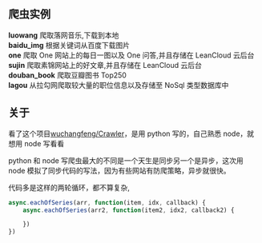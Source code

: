 ## 爬虫实例

**luowang**     爬取落网音乐,下载到本地  
**baidu_img**   根据关键词从百度下载图片  
**one**         爬取 One 网站上的每日一图以及 One 问答,并且存储在 LeanCloud 云后台  
**sujin**       爬取素锦网站上的好文章,并且存储在 LeanCloud 云后台  
**douban_book** 爬取豆瓣图书 Top250  
**lagou**       从拉勾网爬取较大量的职位信息以及存储至 NoSql 类型数据库中

## 关于

看了这个项目[wuchangfeng/Crawler](https://github.com/wuchangfeng/Crawler/)，是用 python 写的，自己熟悉 node，就想用 node 写看看

python 和 node 写爬虫最大的不同是一个天生是同步另一个是异步，这次用 node 模拟了同步代码的写法，因为有些网站有防爬策略，异步就很快。

代码多是这样的两轮循环，都不算复杂,

```js
async.eachOfSeries(arr, function(item, idx, callback) {
    async.eachOfSeries(arr2, function(item2, idx2, callback2) {

    })
})
```


